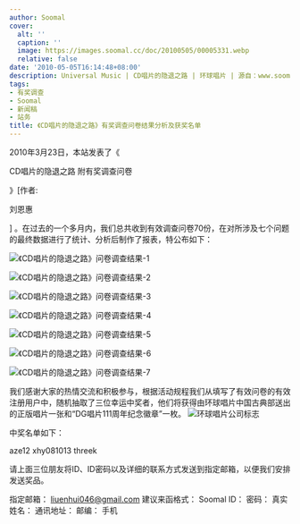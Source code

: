 ```yaml
---
author: Soomal
cover:
  alt: ''
  caption: ''
  image: https://images.soomal.cc/doc/20100505/00005331.webp
  relative: false
date: '2010-05-05T16:14:48+08:00'
description: Universal Music | CD唱片的隐退之路 | 环球唱片 | 源自：www.soomal.com | 版权：原创 |  平均/总评分：10.00/20
tags:
- 有奖调查
- Soomal
- 新闻稿
- 站务
title: 《CD唱片的隐退之路》有奖调查问卷结果分析及获奖名单
---
```


2010年3月23日，本站发表了《

CD唱片的隐退之路 附有奖调查问卷

》[作者:

刘恩惠

]
。在过去的一个多月内，我们总共收到有效调查问卷70份，在对所涉及七个问题的最终数据进行了统计、分析后制作了报表，特公布如下：

![《CD唱片的隐退之路》问卷调查结果-1](https://images.soomal.cc/doc/20100429/00005238.webp)



![《CD唱片的隐退之路》问卷调查结果-2](https://images.soomal.cc/doc/20100429/00005239.webp)



![《CD唱片的隐退之路》问卷调查结果-3](https://images.soomal.cc/doc/20100429/00005240.webp)



![《CD唱片的隐退之路》问卷调查结果-4](https://images.soomal.cc/doc/20100429/00005241.webp)



![《CD唱片的隐退之路》问卷调查结果-5](https://images.soomal.cc/doc/20100429/00005242.webp)



![《CD唱片的隐退之路》问卷调查结果-6](https://images.soomal.cc/doc/20100429/00005243.webp)



![《CD唱片的隐退之路》问卷调查结果-7](https://images.soomal.cc/doc/20100429/00005244.webp)



我们感谢大家的热情交流和积极参与，根据活动规程我们从填写了有效问卷的有效注册用户中，随机抽取了三位幸运中奖者，他们将获得由环球唱片中国古典部送出的正版唱片一张和“DG唱片111周年纪念徽章”一枚。
![环球唱片公司标志](https://images.soomal.cc/doc/20100505/00005331.webp)





中奖名单如下：

aze12
xhy081013
threek


请上面三位朋友将ID、ID密码以及详细的联系方式发送到指定邮箱，以便我们安排发送奖品。

指定邮箱：
liuenhui046@gmail.com
建议来函格式：
Soomal ID：
密码：
真实姓名：
通讯地址：
邮编：
手机